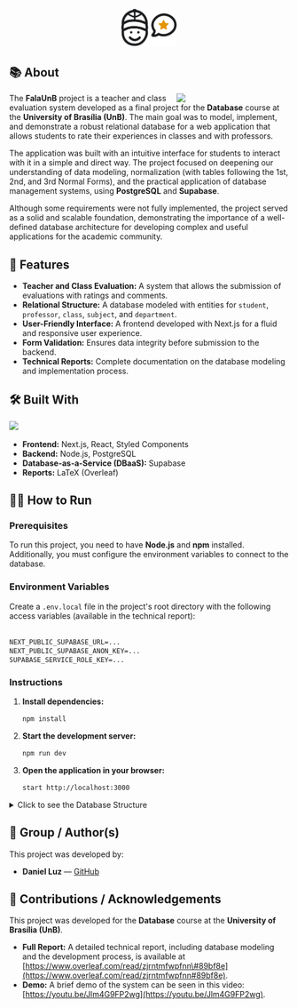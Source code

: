 <p align="center">
  <picture>
    <source width='20%' media="(prefers-color-scheme: dark)" srcset="assets/logo.svg">
    <img width='20%' src="assets/logoBig.svg">
  </picture>
</p>

## 📚 About

<picture>
  <img src="https://cdn.rawgit.com/dancpluz/falaunb/main/assets/falaunb-demo.gif" align="right" width="40%"/>
</picture>

The **FalaUnB** project is a teacher and class evaluation system developed as a final project for the **Database** course at the **University of Brasília (UnB)**. The main goal was to model, implement, and demonstrate a robust relational database for a web application that allows students to rate their experiences in classes and with professors.

The application was built with an intuitive interface for students to interact with it in a simple and direct way. The project focused on deepening our understanding of data modeling, normalization (with tables following the 1st, 2nd, and 3rd Normal Forms), and the practical application of database management systems, using **PostgreSQL** and **Supabase**.

Although some requirements were not fully implemented, the project served as a solid and scalable foundation, demonstrating the importance of a well-defined database architecture for developing complex and useful applications for the academic community.

## 📌 Features

- **Teacher and Class Evaluation:** A system that allows the submission of evaluations with ratings and comments.
- **Relational Structure:** A database modeled with entities for `student`, `professor`, `class`, `subject`, and `department`.
- **User-Friendly Interface:** A frontend developed with Next.js for a fluid and responsive user experience.
- **Form Validation:** Ensures data integrity before submission to the backend.
- **Technical Reports:** Complete documentation on the database modeling and implementation process.

## 🛠 Built With

<p align="left">
  <img src="https://skillicons.dev/icons?i=nextjs,react,nodejs,postgresql,supabase,styledcomponents,js" />
</p>

- **Frontend:** Next.js, React, Styled Components
- **Backend:** Node.js, PostgreSQL
- **Database-as-a-Service (DBaaS):** Supabase
- **Reports:** LaTeX (Overleaf)

## 👨‍💻 How to Run

### Prerequisites

To run this project, you need to have **Node.js** and **npm** installed. Additionally, you must configure the environment variables to connect to the database.

### Environment Variables

Create a `.env.local` file in the project's root directory with the following access variables (available in the technical report):

```

NEXT_PUBLIC_SUPABASE_URL=...
NEXT_PUBLIC_SUPABASE_ANON_KEY=...
SUPABASE_SERVICE_ROLE_KEY=...

````

### Instructions

1.  **Install dependencies:**
    ```bash
    npm install
    ```
2.  **Start the development server:**
    ```bash
    npm run dev
    ```
3.  **Open the application in your browser:**
    ```bash
    start http://localhost:3000
    ```

<details>
  <summary>Click to see the Database Structure</summary>
  
### Creation Scripts
```sql
CREATE TABLE public.estudante (
  nome TEXT NOT NULL,
  email TEXT NOT NULL,
  senha TEXT NOT NULL,
  foto TEXT NULL,
  admin BOOLEAN NOT NULL DEFAULT FALSE,
  matricula TEXT NOT NULL,
  CONSTRAINT estudante_pkey PRIMARY KEY (matricula)
) TABLESPACE pg_default;

CREATE TABLE public.avaliacao (
  codigo SERIAL NOT NULL,
  texto TEXT NOT NULL,
  nota SMALLINT NOT NULL,
  data DATE NOT NULL DEFAULT CURRENT_DATE,
  cod_turma INTEGER NULL,
  nome_professor TEXT NOT NULL,
  mat_estudante TEXT NULL,
  CONSTRAINT avaliacao_pkey PRIMARY KEY (codigo),
  CONSTRAINT avaliacao_codigo_key UNIQUE (codigo),
  CONSTRAINT avaliacao_cod_turma_fkey FOREIGN KEY (cod_turma) REFERENCES turma (codigo),
  CONSTRAINT avaliacao_mat_estudante_fkey FOREIGN KEY (mat_estudante) REFERENCES estudante (matricula) ON DELETE CASCADE,
  CONSTRAINT avaliacao_nome_professor_fkey FOREIGN KEY (nome_professor) REFERENCES professor (nome),
  CONSTRAINT avaliacao_nota_check CHECK (nota <= 5)
) TABLESPACE pg_default;

CREATE TABLE public.denuncia (
  codigo SERIAL NOT NULL,
  cod_avaliacao INTEGER NULL,
  CONSTRAINT denuncia_pkey PRIMARY KEY (codigo),
  CONSTRAINT denuncia_cod_avaliacao_fkey FOREIGN KEY (cod_avaliacao) REFERENCES avaliacao (codigo) ON DELETE CASCADE
) TABLESPACE pg_default;

CREATE TABLE public.turma (
  turma TEXT NOT NULL,
  cod_disciplina VARCHAR NOT NULL,
  nome_professor TEXT NULL,
  codigo SERIAL NOT NULL,
  CONSTRAINT turma_pkey PRIMARY KEY (codigo),
  CONSTRAINT turma_cod_disciplina_fkey FOREIGN KEY (cod_disciplina) REFERENCES disciplina (codigo) ON DELETE CASCADE,
  CONSTRAINT turma_nome_professor_fkey FOREIGN KEY (nome_professor) REFERENCES professor (nome) ON DELETE CASCADE
) TABLESPACE pg_default;

CREATE TABLE public.professor (
  nome TEXT NOT NULL,
  cod_departamento INTEGER NULL,
  CONSTRAINT professor_pkey PRIMARY KEY (nome),
  CONSTRAINT professor_cod_departamento_fkey FOREIGN KEY (cod_departamento) REFERENCES departamento (codigo) ON DELETE CASCADE
) TABLESPACE pg_default;

CREATE TABLE public.departamento (
  codigo INTEGER NOT NULL,
  nome TEXT NOT NULL,
  CONSTRAINT departamento_pkey PRIMARY KEY (codigo)
) TABLESPACE pg_default;

CREATE TABLE public.disciplina (
  codigo VARCHAR NOT NULL,
  nome TEXT NOT NULL,
  cod_departamento INTEGER NULL,
  CONSTRAINT disciplina_pkey PRIMARY KEY (codigo),
  CONSTRAINT disciplina_cod_departamento_fkey FOREIGN KEY (cod_departamento) REFERENCES departamento (codigo) ON DELETE CASCADE
) TABLESPACE pg_default;
````

### Insertion Scripts

```sql
INSERT INTO public.estudante (matricula, nome, email, senha, foto, admin)
VALUES ('211055540', 'Daniel Luz', 'dan08jan@gmail.com', '123456', NULL, TRUE);

INSERT INTO public.estudante (matricula, nome, email, senha, foto, admin)
VALUES ('201054541', 'João Paulo', 'joaopaulo@example.com', 'test1', NULL, FALSE);

INSERT INTO public.estudante (matricula, nome, email, senha, foto, admin)
VALUES ('211045544', 'Pedro Regis', 'plantgame@example.com', 'test2', NULL, FALSE);
```

</details>

## 👥 Group / Author(s)

This project was developed by:

  - **Daniel Luz** — [GitHub](https://github.com/dancpluz)

## 🤝 Contributions / Acknowledgements

This project was developed for the **Database** course at the **University of Brasília (UnB)**.

  - **Full Report:** A detailed technical report, including database modeling and the development process, is available at [https://www.overleaf.com/read/zjrntmfwpfnn\#89bf8e](https://www.overleaf.com/read/zjrntmfwpfnn#89bf8e).
  - **Demo:** A brief demo of the system can be seen in this video: [https://youtu.be/Jlm4G9FP2wg](https://youtu.be/Jlm4G9FP2wg).

```
```
